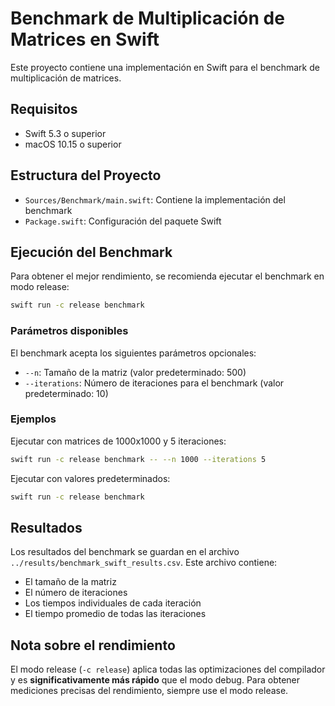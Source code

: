 # Benchmark de Multiplicación de Matrices en Swift

Este proyecto contiene una implementación en Swift para el benchmark de multiplicación de matrices.

## Requisitos

- Swift 5.3 o superior
- macOS 10.15 o superior

## Estructura del Proyecto

- `Sources/Benchmark/main.swift`: Contiene la implementación del benchmark
- `Package.swift`: Configuración del paquete Swift

## Ejecución del Benchmark

Para obtener el mejor rendimiento, se recomienda ejecutar el benchmark en modo release:

```bash
swift run -c release benchmark
```

### Parámetros disponibles

El benchmark acepta los siguientes parámetros opcionales:

- `--n`: Tamaño de la matriz (valor predeterminado: 500)
- `--iterations`: Número de iteraciones para el benchmark (valor predeterminado: 10)

### Ejemplos

Ejecutar con matrices de 1000x1000 y 5 iteraciones:
```bash
swift run -c release benchmark -- --n 1000 --iterations 5
```

Ejecutar con valores predeterminados:
```bash
swift run -c release benchmark
```

## Resultados

Los resultados del benchmark se guardan en el archivo `../results/benchmark_swift_results.csv`. Este archivo contiene:

- El tamaño de la matriz
- El número de iteraciones
- Los tiempos individuales de cada iteración
- El tiempo promedio de todas las iteraciones

## Nota sobre el rendimiento

El modo release (`-c release`) aplica todas las optimizaciones del compilador y es **significativamente más rápido** que el modo debug. Para obtener mediciones precisas del rendimiento, siempre use el modo release.
